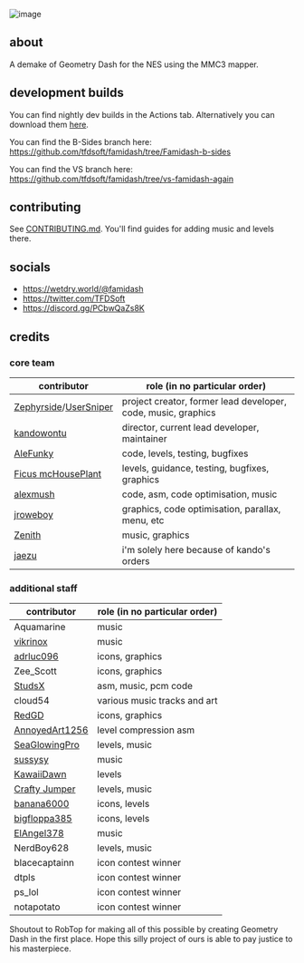 ![image](https://github.com/user-attachments/assets/ad35e664-ddb0-45d6-b716-8ff3e80df00b)
## about

A demake of Geometry Dash for the NES using the MMC3 mapper.

## development builds

You can find nightly dev builds in the Actions tab. Alternatively you can download them [here](https://nightly.link/tfdsoft/famidash/workflows/main/main/famidash.nes.zip).

You can find the B-Sides branch here: https://github.com/tfdsoft/famidash/tree/Famidash-b-sides

You can find the VS branch here: https://github.com/tfdsoft/famidash/tree/vs-famidash-again

## contributing

See [CONTRIBUTING.md](CONTRIBUTING.md). You'll find guides for adding music and levels there.

## socials

- https://wetdry.world/@famidash
- https://twitter.com/TFDSoft
- https://discord.gg/PCbwQaZs8K

## credits
### core team

|contributor|role (in no particular order)|
|---|---|
|[Zephyrside](https://github.com/zephyrside)/[UserSniper](https://github.com/usersniper)|project creator, former lead developer, code, music, graphics|
|[kandowontu](https://github.com/kandowontu)|director, current lead developer, maintainer|
|[AleFunky](https://github.com/PinguLinux)|code, levels, testing, bugfixes|
|[Ficus mcHousePlant](https://github.com/FicusmcHousePlant)|levels, guidance, testing, bugfixes, graphics|
|[alexmush](https://github.com/ADM228)|code, asm, code optimisation, music|
|[jroweboy](https://github.com/jroweboy)|graphics, code optimisation, parallax, menu, etc|
|[Zenith](https://github.com/ZenithNeko)|music, graphics|
|[jaezu](https://github.com/jaezudev)|i'm solely here because of kando's orders|

### additional staff

|contributor|role (in no particular order)|
|---|---|
|Aquamarine|music|
|[vikrinox](https://github.com/Vickerinox)|music|
|[adrluc096](https://github.com/123456oil)|icons, graphics|
|Zee_Scott|icons, graphics|
|[StudsX](https://github.com/smbhacks)|asm, music, pcm code|
|cloud54|various music tracks and art|
|[RedGD](https://github.com/RedGeometryDash)|icons, graphics|
|[AnnoyedArt1256](https://github.com/AnnoyedArt1256)|level compression asm|
|[SeaGlowingPro](https://github.com/SeaGlowingPro)|levels, music|
|[sussysy](https://github.com/VECTREX45)|music|
|[KawaiiDawn](https://github.com/Astroclimber26)|levels|
|[Crafty Jumper](https://github.com/Crafty-Jumper)|levels, music|
|[banana6000](https://github.com/xXFamidash_Fan69Xx)|icons, levels|
|[bigfloppa385](https://github.com/Nintendo-Bro385)|icons, levels|
|[ElAngel378](https://github.com/ElAngel378)|music|
|NerdBoy628|levels, music|
|blacecaptainn|icon contest winner|
|dtpls|icon contest winner|
|ps_lol|icon contest winner|
|notapotato|icon contest winner|

Shoutout to RobTop for making all of this possible by creating Geometry Dash in the first place. Hope this silly project of ours is able to pay justice to his masterpiece.
